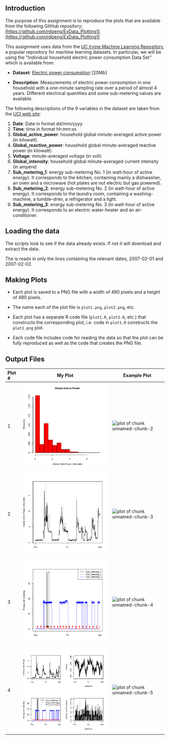 ## Introduction

The purpose of this assignment is to reproduce the plots that are available 
from the following GitHub repository:
[https://github.com/rdpeng/ExData_Plotting1](https://github.com/rdpeng/ExData_Plotting1)

This assignment uses data from
the <a href="http://archive.ics.uci.edu/ml/">UC Irvine Machine
Learning Repository</a>, a popular repository for machine learning
datasets. In particular, we will be using the "Individual household
electric power consumption Data Set" which is available from:

* <b>Dataset</b>: <a href="https://d396qusza40orc.cloudfront.net/exdata%2Fdata%2Fhousehold_power_consumption.zip">Electric power consumption</a> [20Mb]

* <b>Description</b>: Measurements of electric power consumption in
one household with a one-minute sampling rate over a period of almost
4 years. Different electrical quantities and some sub-metering values
are available.

The following descriptions of the 9 variables in the dataset are taken
from
the <a href="https://archive.ics.uci.edu/ml/datasets/Individual+household+electric+power+consumption">UCI
web site</a>:

<ol>
<li><b>Date</b>: Date in format dd/mm/yyyy </li>
<li><b>Time</b>: time in format hh:mm:ss </li>
<li><b>Global_active_power</b>: household global minute-averaged active power (in kilowatt) </li>
<li><b>Global_reactive_power</b>: household global minute-averaged reactive power (in kilowatt) </li>
<li><b>Voltage</b>: minute-averaged voltage (in volt) </li>
<li><b>Global_intensity</b>: household global minute-averaged current intensity (in ampere) </li>
<li><b>Sub_metering_1</b>: energy sub-metering No. 1 (in watt-hour of active energy). It corresponds to the kitchen, containing mainly a dishwasher, an oven and a microwave (hot plates are not electric but gas powered). </li>
<li><b>Sub_metering_2</b>: energy sub-metering No. 2 (in watt-hour of active energy). It corresponds to the laundry room, containing a washing-machine, a tumble-drier, a refrigerator and a light. </li>
<li><b>Sub_metering_3</b>: energy sub-metering No. 3 (in watt-hour of active energy). It corresponds to an electric water-heater and an air-conditioner.</li>
</ol>

## Loading the data

The scripts look to see if the data already exists. If not it will download
and extract the data.

The is reads in only the lines containing the relevant dates, 2007-02-01 and
2007-02-02. 

## Making Plots
* Each plot is saved to a PNG file with a width of 480 pixels and a height of 480 pixels.

* The name each of the plot file is `plot1.png`, `plot2.png`, etc.

* Each plot has  a separate R code file (`plot1.R`, `plot2.R`, etc.) that
constructs the corresponding plot, i.e. code in `plot1.R` constructs
the `plot1.png` plot. 

* Each code file includes code for reading the data so that the plot can be 
fully reproduced as well as the code that creates the PNG file.

## Output Files

|Plot # | My Plot     | Example Plot  |
|:--|-----------------| ---------------------|
| 1 | ![plot1.png](plot1.png)  | ![plot of chunk unnamed-chunk-2](figure/unnamed-chunk-2.png)  |
| 2 | ![plot2.png](plot2.png)       |   ![plot of chunk unnamed-chunk-3](figure/unnamed-chunk-3.png)  |
| 3 | ![plot3.png](plot3.png)       |    ![plot of chunk unnamed-chunk-4](figure/unnamed-chunk-4.png)  |
| 4 | ![plot4.png](plot4.png)       |   ![plot of chunk unnamed-chunk-5](figure/unnamed-chunk-5.png)  |


